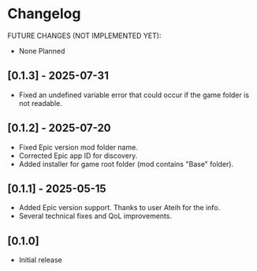 # Changelog

FUTURE CHANGES (NOT IMPLEMENTED YET):

- None Planned

## [0.1.3] - 2025-07-31

- Fixed an undefined variable error that could occur if the game folder is not readable.

## [0.1.2] - 2025-07-20

- Fixed Epic version mod folder name.
- Corrected Epic app ID for discovery.
- Added installer for game root folder (mod contains "Base" folder).

## [0.1.1] - 2025-05-15

- Added Epic version support. Thanks to user Ateih for the info.
- Several technical fixes and QoL improvements.

## [0.1.0]

- Initial release
